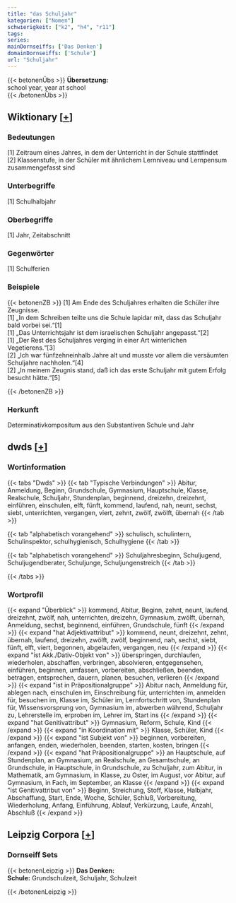 ```yaml
---
title: "das Schuljahr"
kategorien: ["Nomen"]
schwierigkeit: ["k2", "h4", "r11"]
tags:
series:
mainDornseiffs: ['Das Denken']
domainDornseiffs: ['Schule']
url: "Schuljahr"
---
```


{{< betonenÜbs >}}
**Übersetzung:**  
school year, year at school  
{{< /betonenÜbs >}}

## Wiktionary [[+](https://de.wiktionary.org/wiki/Schuljahr)]

### Bedeutungen
[1] Zeitraum eines Jahres, in dem der Unterricht in der Schule stattfindet  
[2] Klassenstufe, in der Schüler mit ähnlichem Lernniveau und Lernpensum zusammengefasst sind  

### Unterbegriffe
[1] Schulhalbjahr  

### Oberbegriffe
[1] Jahr, Zeitabschnitt  

### Gegenwörter
[1] Schulferien  

### Beispiele
{{< betonenZB >}}
[1] Am Ende des Schuljahres erhalten die Schüler ihre Zeugnisse.  
[1] „In dem Schreiben teilte uns die Schule lapidar mit, dass das Schuljahr bald vorbei sei.“[1]  
[1] „Das Unterrichtsjahr ist dem israelischen Schuljahr angepasst.“[2]  
[1] „Der Rest des Schuljahres verging in einer Art winterlichen Vegetierens.“[3]  
[2] „Ich war fünfzehneinhalb Jahre alt und musste vor allem die versäumten Schuljahre nachholen.“[4]  
[2] „In meinem Zeugnis stand, daß ich das erste Schuljahr mit gutem Erfolg besucht hätte.“[5]  

{{< /betonenZB >}}
### Herkunft
Determinativkompositum aus den Substantiven Schule und Jahr  



## dwds [[+](https://www.dwds.de/wb/Schuljahr)]

### Wortinformation
{{< tabs "Dwds" >}}
{{< tab "Typische Verbindungen" >}}
Abitur, Anmeldung, Beginn, Grundschule, Gymnasium, Hauptschule, Klasse, Realschule, Schuljahr, Stundenplan, beginnend, dreizehn, dreizehnt, einführen, einschulen, elft, fünft, kommend, laufend, nah, neunt, sechst, siebt, unterrichten, vergangen, viert, zehnt, zwölf, zwölft, übernah
{{< /tab >}}

{{< tab "alphabetisch vorangehend" >}}
schulisch, schulintern, Schulinspektor, schulhygienisch, Schulhygiene
{{< /tab >}}

{{< tab "alphabetisch vorangehend" >}}
Schuljahresbeginn, Schuljugend, Schuljugendberater, Schuljunge, Schuljungenstreich
{{< /tab >}}

{{< /tabs >}}

### Wortprofil
{{< expand "Überblick" >}} kommend, Abitur, Beginn, zehnt, neunt, laufend, dreizehnt, zwölf, nah, unterrichten, dreizehn, Gymnasium, zwölft, übernah, Anmeldung, sechst, beginnend, einführen, Grundschule, fünft {{< /expand >}}
{{< expand "hat Adjektivattribut" >}} kommend, neunt, dreizehnt, zehnt, übernah, laufend, dreizehn, zwölft, zwölf, beginnend, nah, sechst, siebt, fünft, elft, viert, begonnen, abgelaufen, vergangen, neu {{< /expand >}}
{{< expand "ist Akk./Dativ-Objekt von" >}} überspringen, durchlaufen, wiederholen, abschaffen, verbringen, absolvieren, entgegensehen, einführen, beginnen, umfassen, vorbereiten, abschließen, beenden, betragen, entsprechen, dauern, planen, besuchen, verlieren {{< /expand >}}
{{< expand "ist in Präpositionalgruppe" >}} Abitur nach, Anmeldung für, ablegen nach, einschulen im, Einschreibung für, unterrichten im, anmelden für, besuchen im, Klasse im, Schüler im, Lernfortschritt von, Stundenplan für, Wissensvorsprung von, Gymnasium im, abwerben während, Schuljahr zu, Lehrerstelle im, erproben im, Lehrer im, Start ins {{< /expand >}}
{{< expand "hat Genitivattribut" >}} Gymnasium, Reform, Schule, Kind {{< /expand >}}
{{< expand "in Koordination mit" >}} Klasse, Schüler, Kind {{< /expand >}}
{{< expand "ist Subjekt von" >}} beginnen, vorbereiten, anfangen, enden, wiederholen, beenden, starten, kosten, bringen {{< /expand >}}
{{< expand "hat Präpositionalgruppe" >}} an Hauptschule, auf Stundenplan, an Gymnasium, an Realschule, an Gesamtschule, an Grundschule, in Hauptschule, in Grundschule, zu Schuljahr, zum Abitur, in Mathematik, am Gymnasium, in Klasse, zu Oster, im August, vor Abitur, auf Gymnasium, in Fach, im September, an Klasse {{< /expand >}}
{{< expand "ist Genitivattribut von" >}} Beginn, Streichung, Stoff, Klasse, Halbjahr, Abschaffung, Start, Ende, Woche, Schüler, Schluß, Vorbereitung, Wiederholung, Anfang, Einführung, Ablauf, Verkürzung, Laufe, Anzahl, Abschluß {{< /expand >}}

## Leipzig Corpora [[+](https://corpora.uni-leipzig.de/en/res?word=Schuljahr&corpusId=deu_newscrawl-public_2018)]

### Dornseiff Sets
{{< betonenLeipzig >}}
**Das Denken:**  
**Schule:** Grundschulzeit, Schuljahr, Schulzeit  

{{< /betonenLeipzig >}}
